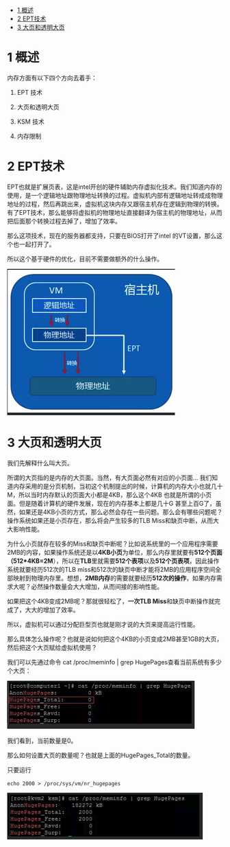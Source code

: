 
<!-- @import "[TOC]" {cmd="toc" depthFrom=1 depthTo=6 orderedList=false} -->

<!-- code_chunk_output -->

* [1 概述](#1-概述)
* [2 EPT技术](#2-ept技术)
* [3 大页和透明大页](#3-大页和透明大页)

<!-- /code_chunk_output -->

# 1 概述

内存方面有以下四个方向去着手：

1. EPT 技术

2. 大页和透明大页

3. KSM 技术

4. 内存限制

# 2 EPT技术

EPT也就是扩展页表，这是intel开创的硬件辅助内存虚拟化技术。我们知道内存的使用，是一个逻辑地址跟物理地址转换的过程。虚拟机内部有逻辑地址转成成物理地址的过程，然后再跳出来，虚拟机这块内存又跟宿主机存在逻辑到物理的转换。有了EPT技术，那么能够将虚拟机的物理地址直接翻译为宿主机的物理地址，从而把后面那个转换过程去掉了，增加了效率。

那么这项技术，现在的服务器都支持，只要在BIOS打开了intel 的VT设置，那么这个也一起打开了。

所以这个基于硬件的优化，目前不需要做额外的什么操作。

![](./images/2019-04-11-14-17-22.png)

# 3 大页和透明大页

我们先解释什么叫大页。

所谓的大页指的是内存的大页面。当然，有大页面必然有对应的小页面... 我们知道内存采用的是分页机制，当初这个机制提出的时候，计算机的内存大小也就几十M，所以当时内存默认的页面大小都是4KB，那么这个4KB 也就是所谓的小页面。但是随着计算机的硬件发展，现在的内存基本上都是几十G 甚至上百G了，虽然，如果还是4KB小页的方式，那么必然会存在一些问题。那么会有哪些问题呢？操作系统如果还是小页存在，那么将会产生较多的TLB Miss和缺页中断，从而大大影响性能。

为什么小页就存在较多的Miss和缺页中断呢？比如说系统里的一个应用程序需要2MB的内容，如果操作系统还是以**4KB小页**为单位，那么内存里就要有**512个页面（512*4KB=2M**），所以在**TLB**里就需要**512个表项**以及**512个页表项**，因此操作系统就要经历512次的TLB miss和512次的缺页中断才能将2MB的应用程序空间全部映射到物理内存里。想想，**2MB内存**的需要就要经历**512次的操作**，如果内存需求大呢？必然操作数量会大大增加，从而间接的影响性能。

如果把这个4KB变成2MB呢？那就很轻松了，**一次TLB Miss**和缺页中断操作就完成了，大大的增加了效率。

所以，虚拟机可以通过分配巨型页也就是刚才说的大页来提高运行性能。

那么具体怎么操作呢？也就是说如何把这个4KB的小页变成2MB甚至1GB的大页，然后把这个大页赋给虚拟机使用？

我们可以先通过命令 cat /proc/meminfo | grep HugePages查看当前系统有多少个大页：

![](./images/2019-04-11-14-21-07.png)

我们看到，当前数量是0。

那么如何设置大页的数量呢？也就是上面的HugePages_Total的数量。

只要运行

```
echo 2000 > /proc/sys/vm/nr_hugepages 
```

![](./images/2019-04-11-14-22-17.png)





